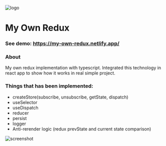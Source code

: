 ![logo](https://i.imgur.com/4Sre3gG.png)

# My Own Redux
### See demo: https://my-own-redux.netlify.app/

### About
My own redux implementation with typescript. Integrated this technology in react app to show how it works in real simple project. 

### Things that has been implemented:

- createStore(subscribe, unsubscribe, getState, dispatch)
- useSelector
- useDispatch
- reducer
- persist
- logger
- Anti-rerender logic (redux prevState and current state comparison)

![screenshot](https://i.imgur.com/JZnIqvR.png)
